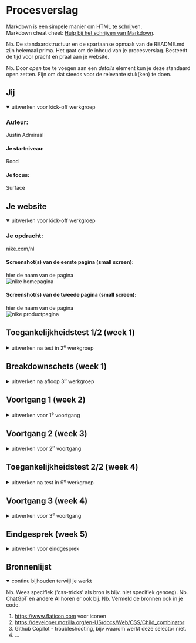 # Procesverslag

Markdown is een simpele manier om HTML te schrijven.  
Markdown cheat cheet: [Hulp bij het schrijven van Markdown](https://github.com/adam-p/markdown-here/wiki/Markdown-Cheatsheet).

Nb. De standaardstructuur en de spartaanse opmaak van de README.md zijn helemaal prima. Het gaat om de inhoud van je procesverslag. Besteedt de tijd voor pracht en praal aan je website.

Nb. Door _open_ toe te voegen aan een _details_ element kun je deze standaard open zetten. Fijn om dat steeds voor de relevante stuk(ken) te doen.

## Jij

<details open>
  <summary>uitwerken voor kick-off werkgroep</summary>

### Auteur:

Justin Admiraal

#### Je startniveau:

Rood

#### Je focus:

Surface

</details>

## Je website

<details open>
  <summary>uitwerken voor kick-off werkgroep</summary>

### Je opdracht:

nike.com/nl

#### Screenshot(s) van de eerste pagina (small screen):

hier de naam van de pagina  
 <img src="readme-images/nike.png" width="375px" alt="nike homepagina">

#### Screenshot(s) van de tweede pagina (small screen):

hier de naam van de pagina  
 <img src="readme-images/nike2.png" width="375px" alt="nike productpagina">

</details>

## Toegankelijkheidstest 1/2 (week 1)

<details>
  <summary>uitwerken na test in 2<sup>e</sup> werkgroep</summary>

### Bevindingen

Ik heb de site als eerst met een windows screenreader getest, maar die vond ik lastig te bedienen dus verliep de test niet zo soepel. Ik ga het nog een keer testen op mac.

</details>

## Breakdownschets (week 1)

<details>
  <summary>uitwerken na afloop 3<sup>e</sup> werkgroep</summary>

### de hele pagina:

  <img src="readme-images/breakdownschts.pdf" width="375px" alt="breakdown van de hele pagina">

### dynamisch deel (bijv menu):

  <img src="readme-images/dummy-plaatje.jpg" width="375px" alt="breakdown van een dynamisch deel">

### wellicht nog een dynamisch deel (bijv filter):

  <img src="readme-images/dummy-plaatje.jpg" width="375px" alt="breakdown van nog een dynamisch deel">

</details>

## Voortgang 1 (week 2)

<details>
  <summary>uitwerken voor 1<sup>e</sup> voortgang</summary>

### Stand van zaken

hier dit ging goed & dit was lastig (neem ook screenshots op van delen van je website en code)

### Agenda voor meeting

samen met je groepje opstellen

| student 1      | student 2          | student 3    | student 4        |
| -------------- | ------------------ | ------------ | ---------------- |
| dit bespreken  | en dit             | en ik dit    | en dan ik dat    |
| en dat ook nog | dit als er tijd is | nog een punt | dit wil ik zeker |
| ...            | ...                | ...          | ...              |

Wanneer divs gebruiken?
Om de header uit te lijnen zou je dan grid moeten gebruiken?
Op welke manier krijg je de header die verandert?

Eerste pagina in html gemaakt, nog niet zeker over tweede pagina. In hoeverre zou je een filter systeem moeten maken indien je die pagina gaat maken?

Wat zijn de regels rondom div? Waarvoor div gebruiken?
Is de nav met margins of in een grid?
Zijn het allemaal anchor tags op de pagina? Is de dropdown in de footer ook een anchor?

Filter systeem
Productpagina

In hoeverre divjes gebruiken?

Text op afbeelding

Feedback:
HTML/Code: Netjes, wat je zou kunnen doen is wat meer whitespace toevoegen tussen de sections. Je was al begonnen met de CSS, maar probeer wel minder margins te gebruiken.

### Verslag van meeting

hier na afloop snel de uitkomsten van de meeting vastleggen

- De nav kan je met flexbox + margin/padding maken
- Je mag een andere video gebruiken, bijv nike promotie video, misschien screenrecording?
- Ja andere pagina = anchor
- Details element voor dropdown icoon
- Nav classlist
- Divjes zijn amper nodig op mijn pagina, bijv stukje tekst ene tekst links andere tekst rechts.

</details>

## Voortgang 2 (week 3)

<details>
  <summary>uitwerken voor 2<sup>e</sup> voortgang</summary>

### Stand van zaken

hier dit ging goed & dit was lastig (neem ook screenshots op van delen van je website en code)

### Agenda voor meeting

samen met je groepje opstellen

| student 1      | student 2          | student 3    | student 4        |
| -------------- | ------------------ | ------------ | ---------------- |
| dit bespreken  | en dit             | en ik dit    | en dan ik dat    |
| en dat ook nog | dit als er tijd is | nog een punt | dit wil ik zeker |
| ...            | ...                | ...          | ...              |

### Verslag van meeting

hier na afloop snel de uitkomsten van de meeting vastleggen

- Antwoord op vragen:

</details>

## Toegankelijkheidstest 2/2 (week 4)

<details>
  <summary>uitwerken na test in 9<sup>e</sup> werkgroep</summary>

### Bevindingen

Lijst met je bevindingen die in de test naar voren kwamen (geef ook aan wat er verbeterd is):

</details>

## Voortgang 3 (week 4)

<details>
  <summary>uitwerken voor 3<sup>e</sup> voortgang</summary>

### Stand van zaken

hier dit ging goed & dit was lastig (neem ook screenshots op van delen van je website en code)

### Agenda voor meeting

samen met je groepje opstellen

| student 1      | student 2          | student 3    | student 4        |
| -------------- | ------------------ | ------------ | ---------------- |
| dit bespreken  | en dit             | en ik dit    | en dan ik dat    |
| en dat ook nog | dit als er tijd is | nog een punt | dit wil ik zeker |
| ...            | ...                | ...          | ...              |

### Verslag van meeting

hier na afloop snel de uitkomsten van de meeting vastleggen

- punt 1
- punt 2
- nog een punt
- ...

</details>

## Eindgesprek (week 5)

<details>
  <summary>uitwerken voor eindgesprek</summary>

### Je uitkomst - karakteristiek screenshots:

  <img src="readme-images/dummy-plaatje.jpg" width="375px" alt="uitomst opdracht 1">

### Dit ging goed/Heb ik geleerd:

Korte omschrijving met plaatjes

  <img src="readme-images/dummy-plaatje.jpg" width="375px" alt="top">

### Dit was lastig/Is niet gelukt:

Korte omschrijving met plaatjes

  <img src="readme-images/dummy-plaatje.jpg" width="375px" alt="bummer">
</details>

## Bronnenlijst

<details open>
  <summary>continu bijhouden terwijl je werkt</summary>

Nb. Wees specifiek ('css-tricks' als bron is bijv. niet specifiek genoeg).
Nb. ChatGpT en andere AI horen er ook bij.
Nb. Vermeld de bronnen ook in je code.

1. https://www.flaticon.com voor iconen
2. https://developer.mozilla.org/en-US/docs/Web/CSS/Child_combinator
3. Github Copilot - troubleshooting, bijv waarom werkt deze selector niet.
4. ...

</details>
